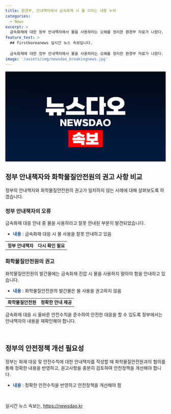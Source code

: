 ```yaml
---
title: 환경부, 안내책자에서 금속화재 시 물 끄라는 내용 누락
categories:
  - News
excerpt: >
  금속화재에 대한 정부 안내책자에서 물을 사용하라는 오해를 정리한 환경부 자료가 나왔다. 화학물질안전원에서 발간한 화학사고 현장대응 물질정보집에는 물로 끄는 내용이 없는데, 이에 대해 환경부는 금속화재 진압시 건토나 건사를 사용하라고 안내하고 있다.
feature_text: >
  ## firstkoreanews 실시간 뉴스 속보입니다.

  금속화재에 대한 정부 안내책자에서 물을 사용하라는 오해를 정리한 환경부 자료가 나왔다. 화학물질안전원에서 발간한 화학사고 현장대응 물질정보집에는 물로 끄는 내용이 없는데, 이에 대해 환경부는 금속화재 진압시 건토나 건사를 사용하라고 안내하고 있다.
image: '/assets/img/newsdao_breakingnews.jpg'
---
```


<p><img src="/assets/img/newsdao_breakingnews.jpg" alt="firstkoreanews 속보" /></p>

<h2 data-ke-size="size26">정부 안내책자와 화학물질안전원의 권고 사항 비교</h2>

<p data-ke-size="size16">정부의 안내책자와 화학물질안전원의 권고가 일치하지 않는 사례에 대해 살펴보도록 하겠습니다.</p>

<h3>정부 안내책자의 오류</h3>

<p data-ke-size="size16">금속화재 대응 안내 중 물을 사용하라고 잘못 안내된 부분이 발견되었습니다.</p>

<ul>
    <li><b><span style="color: #1a5490;">내용</span></b> : 금속화재 대응 시 물 사용을 잘못 안내하고 있음</li>
</ul>

<table>
    <tr>
        <td style="text-align: center; height: 17px;"><b>정부 안내책자</b></td>
        <td style="text-align: center; height: 17px;"><b>다시 확인 필요</b></td>
    </tr>
</table>

<h3>화학물질안전원의 권고</h3>

<p data-ke-size="size16">화학물질안전원의 발간물에는 금속화재 진압 시 물을 사용하지 말아야 함을 안내하고 있습니다.</p>

<ul>
    <li><b><span style="color: #1a5490;">내용</span></b> : 화학물질안전원의 발간물은 물 사용을 권고하지 않음</li>
</ul>

<table>
    <tr>
        <td style="text-align: center; height: 17px;"><b>화학물질안전원</b></td>
        <td style="text-align: center; height: 17px;"><b>정확한 안내 제공</b></td>
    </tr>
</table>

<p data-ke-size="size16">금속화재 대응 시 올바른 안전수칙을 준수하여 안전한 대응을 할 수 있도록 정부에서는 안내책자의 내용을 재확인해야 합니다.</p>

<p data-ke-size="size16">&nbsp;</p>

<h2 data-ke-size="size26">정부의 안전정책 개선 필요성</h2>

<p data-ke-size="size16">정부는 화재 대응 및 안전수칙에 대한 안내책자를 작성할 때 화학물질안전원과의 협의를 통해 정확한 내용을 반영하고, 권고사항을 충분히 검토하여 안전정책을 개선해야 합니다.</p>

<ul>
    <li><b><span style="color: #1a5490;">내용</span></b> : 정확한 안전수칙을 반영하고 안전정책을 개선해야 함</li>
</ul>

<p data-ke-size="size16">&nbsp;</p>
실시간 뉴스 속보는, <a href="https://newsdao.kr" rel="dofollow">https://newsdao.kr</a>


